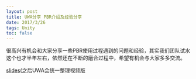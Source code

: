 ```yaml
---
layout: post
title: UWA分享 PBR介绍及经验分享
date: 2017/3/26
tags: Unity
toc: false
---
```


很高兴有机会和大家分享一些PBR使用过程遇到的问题和经验，其实我们团队试水这个也才半年左右，依然还在不断的磨合过程中，希望有机会与大家多多交流。

<!--more-->

[slides](/downloads/SoulGame_PBR_v2.1.pptx)(之后UWA会统一整理视频版